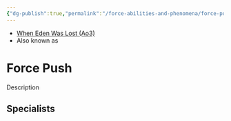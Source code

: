 ```yaml
---
{"dg-publish":true,"permalink":"/force-abilities-and-phenomena/force-push/","tags":["light dark universal","offense defense utility","control sense alter","forcepower"]}
---
```


- [When Eden Was Lost (Ao3)](https://archiveofourown.org/works/19334440/chapters/45992584)
- Also known as 

# Force Push
Description

**Specialists**
- 